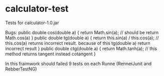 # calculator-test
Tests for calculator-1.0.jar

Bugs:
public double cos(double a) {
   return Math.sin(a); // should be return Math.cos(a)
}
public double tg(double a) {
   return this.sin(a) / this.cos(a); // this.cos(a) returns incorrect result. because of this tg(double a) return incorrect result 
}
public double ctg(double a) {
    return Math.tanh(a); // this method returns tangent instead cotangent
}
 
In this fraimwork should failed 9 tests on each Runne (RennerJunit and RebberTestNG)

